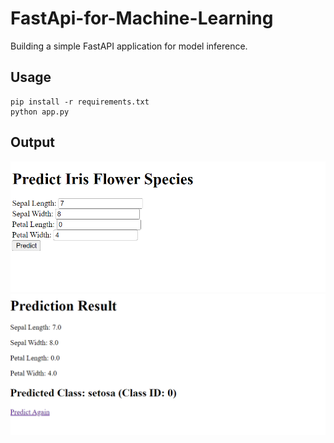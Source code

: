 # FastApi-for-Machine-Learning
Building a simple FastAPI application for model inference. 

## Usage
```shell
pip install -r requirements.txt
python app.py
```

## Output
![image1.png](./image2.png)
![image2.png](./image1.png)
